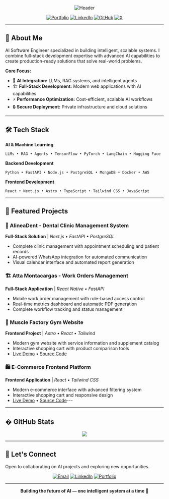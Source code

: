<div align="center">

![Header](https://capsule-render.vercel.app/api?type=waving&color=gradient&customColorList=6&height=200&section=header&text=Víctor%20López&fontSize=80&fontAlignY=35&animation=twinkling&fontColor=ffffff&desc=AI%20Software%20Engineer%20|%20Building%20Intelligent%20Systems&descAlignY=60&descAlign=50)

</div>

<div align="center">

[![Portfolio](https://img.shields.io/badge/Portfolio-000000?style=for-the-badge&logo=vercel&logoColor=white)](https://your-portfolio-link.com)
[![LinkedIn](https://img.shields.io/badge/LinkedIn-0077B5?style=for-the-badge&logo=linkedin&logoColor=white)](https://www.linkedin.com/in/victor-angel-lopez-556605245/)
[![GitHub](https://img.shields.io/badge/GitHub-100000?style=for-the-badge&logo=github&logoColor=white)](https://github.com/victorwkey)
[![X](https://img.shields.io/badge/X-000000?style=for-the-badge&logo=x&logoColor=white)](https://x.com/victorwkey)

</div>

---

## 🚀 About Me

AI Software Engineer specialized in building intelligent, scalable systems. I combine full-stack development expertise with advanced AI capabilities to create production-ready solutions that solve real-world problems.

**Core Focus:**
- 🤖 **AI Integration:** LLMs, RAG systems, and intelligent agents
- 🏗️ **Full-Stack Development:** Modern web applications with AI capabilities  
- ⚡ **Performance Optimization:** Cost-efficient, scalable AI workflows
- 🔒 **Secure Deployment:** Private infrastructure and cloud solutions

---

## 🛠️ Tech Stack

**AI & Machine Learning**
```
LLMs • RAG • Agents • TensorFlow • PyTorch • LangChain • Hugging Face
```

**Backend Development**
```  
Python • FastAPI • Node.js • PostgreSQL • MongoDB • Docker • AWS
```

**Frontend Development**
```
React • Next.js • Astro • TypeScript • Tailwind CSS • JavaScript
```

---

## 💼 Featured Projects

### 🦷 AlineaDent - Dental Clinic Management System
**Full-Stack Solution** | *Next.js • FastAPI • PostgreSQL*
- Complete clinic management with appointment scheduling and patient records
- AI-powered WhatsApp integration for automated communication
- Visual calendar interface and automated report generation

### 🏗️ Atta Montacargas - Work Orders Management  
**Full-Stack Application** | *React Native • FastAPI*
- Mobile work order management with role-based access control
- Real-time metrics dashboard and automatic PDF generation
- Complete workflow tracking and status management

### 💪 Muscle Factory Gym Website
**Frontend Project** | *Astro • React • Tailwind*
- Modern gym website with service information and supplement catalog
- Interactive shopping cart with product comparison tools
- [Live Demo](https://muscle-factory-website.vercel.app/) • [Source Code](https://github.com/VictorWKey/muscle-factory-website)

### 🛍️ E-Commerce Frontend Platform
**Frontend Application** | *React • Tailwind CSS*
- Modern e-commerce interface with advanced filtering system
- Interactive shopping cart and responsive design
- [Live Demo](https://shop-app-w-react.netlify.app/) • [Source Code](https://github.com/VictorWKey/fronted-shop-react-app)---

---

## � GitHub Stats

<div align="center">
  <img src="https://github-readme-stats.vercel.app/api?username=victorwkey&show_icons=true&count_private=true&hide_border=true&theme=tokyonight" />
</div>

---

## 🤝 Let's Connect

Open to collaborating on AI projects and exploring new opportunities.

<div align="center">

[![Email](https://img.shields.io/badge/Email-D14836?style=for-the-badge&logo=gmail&logoColor=white)](mailto:your-email@example.com)
[![LinkedIn](https://img.shields.io/badge/LinkedIn-0077B5?style=for-the-badge&logo=linkedin&logoColor=white)](https://www.linkedin.com/in/victor-angel-lopez-556605245/)
[![Portfolio](https://img.shields.io/badge/Portfolio-FF7139?style=for-the-badge&logo=firefox&logoColor=white)](https://your-portfolio-link.com)

</div>

---

<div align="center">

**Building the future of AI — one intelligent system at a time** 🚀

</div>

